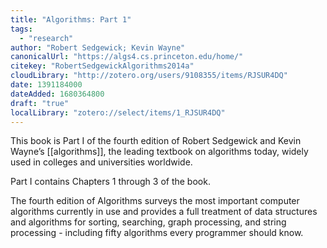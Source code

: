 ```yaml
---
title: "Algorithms: Part 1"
tags:
  - "research"
author: "Robert Sedgewick; Kevin Wayne"
canonicalUrl: "https://algs4.cs.princeton.edu/home/"
citekey: "RobertSedgewickAlgorithms2014a"
cloudLibrary: "http://zotero.org/users/9108355/items/RJSUR4DQ"
date: 1391184000
dateAdded: 1680364800
draft: "true"
localLibrary: "zotero://select/items/1_RJSUR4DQ"
---
```

This book is Part I of the fourth edition of Robert Sedgewick and Kevin Wayne’s
[[algorithms]], the leading textbook on algorithms today,
widely used in colleges and universities worldwide.

Part I contains Chapters 1 through 3 of the book.

The fourth edition of Algorithms surveys the most important computer algorithms
currently in use and provides a full treatment of data structures and algorithms
for sorting, searching, graph processing, and string processing - including
fifty algorithms every programmer should know.

